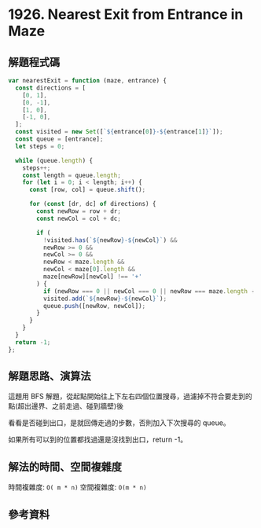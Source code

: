 # 1926. Nearest Exit from Entrance in Maze

## 解題程式碼

```javascript
var nearestExit = function (maze, entrance) {
  const directions = [
    [0, 1],
    [0, -1],
    [1, 0],
    [-1, 0],
  ];
  const visited = new Set([`${entrance[0]}-${entrance[1]}`]);
  const queue = [entrance];
  let steps = 0;

  while (queue.length) {
    steps++;
    const length = queue.length;
    for (let i = 0; i < length; i++) {
      const [row, col] = queue.shift();

      for (const [dr, dc] of directions) {
        const newRow = row + dr;
        const newCol = col + dc;

        if (
          !visited.has(`${newRow}-${newCol}`) &&
          newRow >= 0 &&
          newCol >= 0 &&
          newRow < maze.length &&
          newCol < maze[0].length &&
          maze[newRow][newCol] !== '+'
        ) {
          if (newRow === 0 || newCol === 0 || newRow === maze.length - 1 || newCol === maze[0].length - 1) return steps;
          visited.add(`${newRow}-${newCol}`);
          queue.push([newRow, newCol]);
        }
      }
    }
  }
  return -1;
};
```

## 解題思路、演算法

這題用 BFS 解題，從起點開始往上下左右四個位置搜尋，過濾掉不符合要走到的點(超出邊界、之前走過、碰到牆壁)後

看看是否碰到出口，是就回傳走過的步數，否則加入下次搜尋的 queue。

如果所有可以到的位置都找過還是沒找到出口，return -1。

## 解法的時間、空間複雜度

時間複雜度: `O( m * n)`
空間複雜度: `O(m * n)`

## 參考資料
